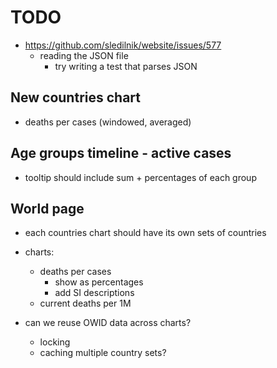 # TODO

- https://github.com/sledilnik/website/issues/577
    - reading the JSON file
        - try writing a test that parses JSON

## New countries chart
- deaths per cases (windowed, averaged)

## Age groups timeline - active cases
- tooltip should include sum + percentages of each group

## World page
- each countries chart should have its own sets of countries
- charts:
    - deaths per cases
        - show as percentages
        - add SI descriptions
    - current deaths per 1M

- can we reuse OWID data across charts?
    - locking
    - caching multiple country sets?
